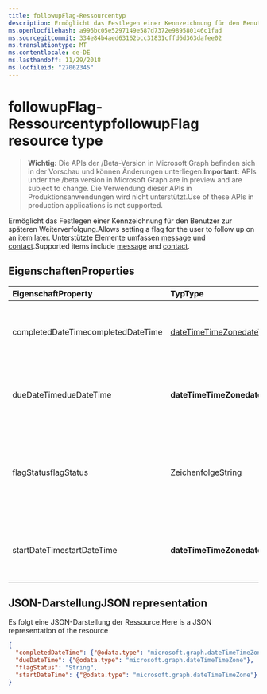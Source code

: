 ```yaml
---
title: followupFlag-Ressourcentyp
description: Ermöglicht das Festlegen einer Kennzeichnung für den Benutzer zur späteren Weiterverfolgung. Unterstützte Elemente umfassen message und contact.
ms.openlocfilehash: a996bc05e5297149e587d7372e989580146c1fad
ms.sourcegitcommit: 334e84b4aed63162bcc31831cffd6d363dafee02
ms.translationtype: MT
ms.contentlocale: de-DE
ms.lasthandoff: 11/29/2018
ms.locfileid: "27062345"
---
```

# <a name="followupflag-resource-type"></a><span data-ttu-id="bb209-104">followupFlag-Ressourcentyp</span><span class="sxs-lookup"><span data-stu-id="bb209-104">followupFlag resource type</span></span>

> <span data-ttu-id="bb209-105">**Wichtig:** Die APIs der /Beta-Version in Microsoft Graph befinden sich in der Vorschau und können Änderungen unterliegen.</span><span class="sxs-lookup"><span data-stu-id="bb209-105">**Important:** APIs under the /beta version in Microsoft Graph are in preview and are subject to change.</span></span> <span data-ttu-id="bb209-106">Die Verwendung dieser APIs in Produktionsanwendungen wird nicht unterstützt.</span><span class="sxs-lookup"><span data-stu-id="bb209-106">Use of these APIs in production applications is not supported.</span></span>

<span data-ttu-id="bb209-107">Ermöglicht das Festlegen einer Kennzeichnung für den Benutzer zur späteren Weiterverfolgung.</span><span class="sxs-lookup"><span data-stu-id="bb209-107">Allows setting a flag for the user to follow up on an item later.</span></span> <span data-ttu-id="bb209-108">Unterstützte Elemente umfassen [message](message.md) und [contact](contact.md).</span><span class="sxs-lookup"><span data-stu-id="bb209-108">Supported items include [message](message.md) and [contact](contact.md).</span></span>

## <a name="properties"></a><span data-ttu-id="bb209-109">Eigenschaften</span><span class="sxs-lookup"><span data-stu-id="bb209-109">Properties</span></span>
| <span data-ttu-id="bb209-110">Eigenschaft</span><span class="sxs-lookup"><span data-stu-id="bb209-110">Property</span></span>     | <span data-ttu-id="bb209-111">Typ</span><span class="sxs-lookup"><span data-stu-id="bb209-111">Type</span></span>   |<span data-ttu-id="bb209-112">Beschreibung</span><span class="sxs-lookup"><span data-stu-id="bb209-112">Description</span></span>|
|:---------------|:--------|:----------|
|<span data-ttu-id="bb209-113">completedDateTime</span><span class="sxs-lookup"><span data-stu-id="bb209-113">completedDateTime</span></span>|[<span data-ttu-id="bb209-114">dateTimeTimeZone</span><span class="sxs-lookup"><span data-stu-id="bb209-114">dateTimeTimeZone</span></span>](datetimetimezone.md)|<span data-ttu-id="bb209-115">Datum und Uhrzeit, zu dem bzw. der die Weiterverfolgung beendet wurde.</span><span class="sxs-lookup"><span data-stu-id="bb209-115">The date and time that the follow-up was finished.</span></span>|
|<span data-ttu-id="bb209-116">dueDateTime</span><span class="sxs-lookup"><span data-stu-id="bb209-116">dueDateTime</span></span>|<span data-ttu-id="bb209-117">**dateTimeTimeZone**</span><span class="sxs-lookup"><span data-stu-id="bb209-117">**dateTimeTimeZone**</span></span>|<span data-ttu-id="bb209-118">Datum und Uhrzeit, zu dem bzw. der die Weiterverfolgung beendet sein muss.</span><span class="sxs-lookup"><span data-stu-id="bb209-118">The date and time that the follow-up is to be finished.</span></span>|
|<span data-ttu-id="bb209-119">flagStatus</span><span class="sxs-lookup"><span data-stu-id="bb209-119">flagStatus</span></span>|<span data-ttu-id="bb209-120">Zeichenfolge</span><span class="sxs-lookup"><span data-stu-id="bb209-120">String</span></span>|<span data-ttu-id="bb209-121">Der Status für die Weiterverfolgung eines Elements.</span><span class="sxs-lookup"><span data-stu-id="bb209-121">The status for follow-up for an item.</span></span> <span data-ttu-id="bb209-122">Mögliche Werte sind: `notFlagged`, `complete` und `flagged`.</span><span class="sxs-lookup"><span data-stu-id="bb209-122">Possible values are `notFlagged`, `complete`, and `flagged`.</span></span>|
|<span data-ttu-id="bb209-123">startDateTime</span><span class="sxs-lookup"><span data-stu-id="bb209-123">startDateTime</span></span>|<span data-ttu-id="bb209-124">**dateTimeTimeZone**</span><span class="sxs-lookup"><span data-stu-id="bb209-124">**dateTimeTimeZone**</span></span>|<span data-ttu-id="bb209-125">Datum und Uhrzeit, zu dem bzw. der die Weiterverfolgung beginnen soll.</span><span class="sxs-lookup"><span data-stu-id="bb209-125">The date and time that the follow-up is to begin.</span></span>|

## <a name="json-representation"></a><span data-ttu-id="bb209-126">JSON-Darstellung</span><span class="sxs-lookup"><span data-stu-id="bb209-126">JSON representation</span></span>

<span data-ttu-id="bb209-127">Es folgt eine JSON-Darstellung der Ressource.</span><span class="sxs-lookup"><span data-stu-id="bb209-127">Here is a JSON representation of the resource</span></span>

<!-- {
  "blockType": "resource",
  "optionalProperties": [

  ],
  "@odata.type": "microsoft.graph.followupFlag"
}-->

```json
{
  "completedDateTime": {"@odata.type": "microsoft.graph.dateTimeTimeZone"},
  "dueDateTime": {"@odata.type": "microsoft.graph.dateTimeTimeZone"},
  "flagStatus": "String",
  "startDateTime": {"@odata.type": "microsoft.graph.dateTimeTimeZone"}
}

```

<!-- uuid: 8fcb5dbc-d5aa-4681-8e31-b001d5168d79
2015-10-25 14:57:30 UTC -->
<!-- {
  "type": "#page.annotation",
  "description": "followupFlag resource",
  "keywords": "",
  "section": "documentation",
  "tocPath": ""
}-->
